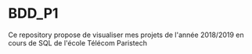 # BDD_P1
Ce repository propose de visualiser mes projets de l'année 2018/2019 en cours de SQL de l'école Télécom Paristech
